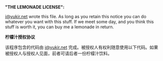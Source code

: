 **"THE LEMONADE LICENSE":**

<i@yukir.net> wrote this file. As long as you retain this notice you can do whatever you want with this stuff. If we meet some day, and you think this stuff is worth it, you can buy me a lemonade in return.

**柠檬汁授权协议**

该程序包含的代码由 <i@yukir.net> 完成。被授权人有权利随意使用以下代码。如果被授权人与授权人见面，前者可请后者一份柠檬汁饮料。
